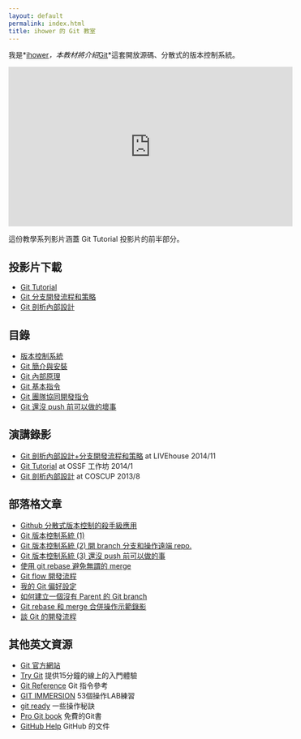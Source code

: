 ```yaml
---
layout: default
permalink: index.html
title: ihower 的 Git 教室
---
```


我是*[ihower](http://ihower.tw)*，本教材將介紹*[Git](http://git-scm.com/)*這套開放源碼、分散式的版本控制系統。

<iframe width="560" height="315" src="https://www.youtube.com/embed/sqtEYOMZ8lw?list=PLo1BzMywo4Ml20Kg5uaQZ074wgx6sbVOP" frameborder="0" allowfullscreen></iframe>

這份教學系列影片涵蓋 Git Tutorial 投影片的前半部分。

## 投影片下載

* [Git Tutorial](files/ihower-git.pdf)
* [Git 分支開發流程和策略](files/ihower-git-workflow.pdf)
* [Git 剖析內部設計](files/ihower-git-internal.pdf)

## 目錄

* [版本控制系統](vcs.html)
* [Git 簡介與安裝](intro.html)
* [Git 內部原理](internal.html)
* [Git 基本指令](basic.html)
* [Git 團隊協同開發指令](remote.html)
* [Git 還沒 push 前可以做的壞事](rebase.html)

## 演講錄影

* [Git 剖析內部設計+分支開發流程和策略](https://www.youtube.com/watch?v=uoUzH9QaI8Q) at LIVEhouse 2014/11
* [Git Tutorial](https://www.youtube.com/playlist?list=PLuW7NCGvKlyWK161j-nmb13aerUU-zWdd) at OSSF 工作坊 2014/1
* [Git 剖析內部設計](https://www.youtube.com/watch?v=Tn2SQSHfCr4) at COSCUP 2013/8

## 部落格文章

* [Github 分散式版本控制的殺手級應用](http://ihower.tw/blog/archives/1733)
* [Git 版本控制系統 (1)](http://ihower.tw/blog/archives/2591)
* [Git 版本控制系統 (2) 開 branch 分支和操作遠端 repo.](http://ihower.tw/blog/archives/2620)
* [Git 版本控制系統 (3) 還沒 push 前可以做的事](http://ihower.tw/blog/archives/2622)
* [使用 git rebase 避免無謂的 merge](http://ihower.tw/blog/archives/3843)
* [Git flow 開發流程](http://ihower.tw/blog/archives/5140)
* [我的 Git 偏好設定](http://ihower.tw/blog/archives/5436)
* [如何建立一個沒有 Parent 的 Git branch](http://ihower.tw/blog/archives/5691)
* [Git rebase 和 merge 合併操作示範錄影](http://ihower.tw/blog/archives/6704/)
* [談 Git 的開發流程](http://ihower.tw/blog/archives/7798)

## 其他英文資源

* [Git 官方網站](http://git-scm.com/)
* [Try Git](https://www.codeschool.com/courses/try-git) 提供15分鐘的線上的入門體驗
* [Git Reference](http://gitref.org/) Git 指令參考
* [GIT IMMERSION](http://gitimmersion.com/) 53個操作LAB練習
* [git ready](http://gitready.com/) 一些操作秘訣
* [Pro Git book](https://progit.org/) 免費的Git書
* [GitHub Help](https://help.github.com/) GitHub 的文件
